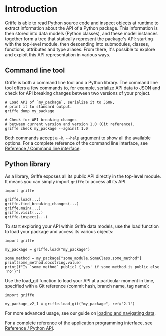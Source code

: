 # Introduction

Griffe is able to read Python source code and inspect objects at runtime to extract information about the API of a Python package. This information is then stored into data models (Python classes), and these model instances together form a tree that statically represent the package's API: starting with the top-level module, then descending into submodules, classes, functions, attributes and type aliases. From there, it's possible to explore and exploit this API representation in various ways.

## Command line tool

Griffe is both a command line tool and a Python library. The command line tool offers a few commands to, for example, serialize API data to JSON and check for API breaking changes between two versions of your project.

```
# Load API of `my_package`, serialize it to JSON,
# print it to standard output.
griffe dump my_package

```

```
# Check for API breaking changes
# between current version and version 1.0 (Git reference).
griffe check my_package --against 1.0

```

Both commands accept a `-h`, `--help` argument to show all the available options. For a complete reference of the command line interface, see [Reference / Command line interface](../reference/cli/).

## Python library

As a library, Griffe exposes all its public API directly in the top-level module. It means you can simply import `griffe` to access all its API.

```
import griffe

griffe.load(...)
griffe.find_breaking_changes(...)
griffe.main(...)
griffe.visit(...)
griffe.inspect(...)

```

To start exploring your API within Griffe data models, use the load function to load your package and access its various objects:

```
import griffe

my_package = griffe.load("my_package")

some_method = my_package["some_module.SomeClass.some_method"]
print(some_method.docstring.value)
print(f"Is `some_method` public? {'yes' if some_method.is_public else 'no'}")

```

Use the load_git function to load your API at a particular moment in time, specified with a Git reference (commit hash, branch name, tag name):

```
import griffe

my_package_v2_1 = griffe.load_git("my_package", ref="2.1")

```

For more advanced usage, see our guide on [loading and navigating data](../guide/users/loading/).

For a complete reference of the application programming interface, see [Reference / Python API](../reference/api/).
